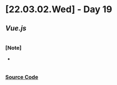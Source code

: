 # [22.03.02.Wed] - Day 19

## _Vue.js_

#

### [Note]

-

#

### [Source Code](https://github.com/ding-co/developer-dignity/tree/main/boot-camp/practice/March/day19)
